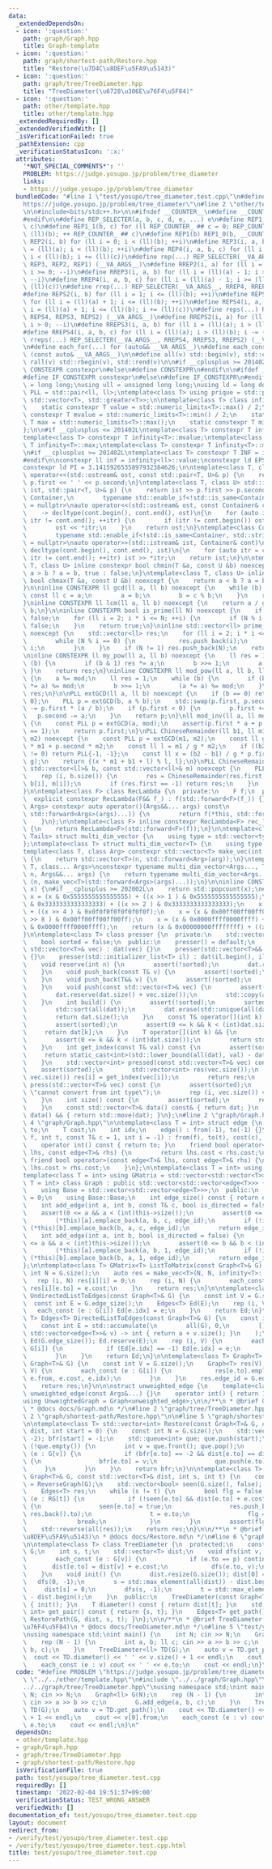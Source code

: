 ```yaml
---
data:
  _extendedDependsOn:
  - icon: ':question:'
    path: graph/Graph.hpp
    title: Graph-template
  - icon: ':question:'
    path: graph/shortest-path/Restore.hpp
    title: "Restore(\u7D4C\u8DEF\u5FA9\u5143)"
  - icon: ':question:'
    path: graph/tree/TreeDiameter.hpp
    title: "TreeDiameter(\u6728\u306E\u76F4\u5F84)"
  - icon: ':question:'
    path: other/template.hpp
    title: other/template.hpp
  _extendedRequiredBy: []
  _extendedVerifiedWith: []
  _isVerificationFailed: true
  _pathExtension: cpp
  _verificationStatusIcon: ':x:'
  attributes:
    '*NOT_SPECIAL_COMMENTS*': ''
    PROBLEM: https://judge.yosupo.jp/problem/tree_diameter
    links:
    - https://judge.yosupo.jp/problem/tree_diameter
  bundledCode: "#line 1 \"test/yosupo/tree_diameter.test.cpp\"\n#define PROBLEM \"\
    https://judge.yosupo.jp/problem/tree_diameter\"\n#line 2 \"other/template.hpp\"\
    \n\n#include<bits/stdc++.h>\n\n#ifndef __COUNTER__\n#define __COUNTER__ __LINE__\n\
    #endif\n\n#define REP_SELECTER(a, b, c, d, e, ...) e\n#define REP1_0(b, c) REP1_1(b,\
    \ c)\n#define REP1_1(b, c) for (ll REP_COUNTER_ ## c = 0; REP_COUNTER_ ## c <\
    \ (ll)(b); ++ REP_COUNTER_ ## c)\n#define REP1(b) REP1_0(b, __COUNTER__)\n#define\
    \ REP2(i, b) for (ll i = 0; i < (ll)(b); ++i)\n#define REP3(i, a, b) for (ll i\
    \ = (ll)(a); i < (ll)(b); ++i)\n#define REP4(i, a, b, c) for (ll i = (ll)(a);\
    \ i < (ll)(b); i += (ll)(c))\n#define rep(...) REP_SELECTER(__VA_ARGS__, REP4,\
    \ REP3, REP2, REP1) (__VA_ARGS__)\n#define RREP2(i, a) for (ll i = (ll)(a) - 1;\
    \ i >= 0; --i)\n#define RREP3(i, a, b) for (ll i = (ll)(a) - 1; i >= (ll)(b);\
    \ --i)\n#define RREP4(i, a, b, c) for (ll i = (ll)(a) - 1; i >= (ll)(b); i -=\
    \ (ll)(c))\n#define rrep(...) REP_SELECTER(__VA_ARGS__, RREP4, RREP3, RREP2) (__VA_ARGS__)\n\
    #define REPS2(i, b) for (ll i = 1; i <= (ll)(b); ++i)\n#define REPS3(i, a, b)\
    \ for (ll i = (ll)(a) + 1; i <= (ll)(b); ++i)\n#define REPS4(i, a, b, c) for (ll\
    \ i = (ll)(a) + 1; i <= (ll)(b); i += (ll)(c))\n#define reps(...) REP_SELECTER(__VA_ARGS__,\
    \ REPS4, REPS3, REPS2) (__VA_ARGS__)\n#define RREPS2(i, a) for (ll i = (ll)(a);\
    \ i > 0; --i)\n#define RREPS3(i, a, b) for (ll i = (ll)(a); i > (ll)(b); --i)\n\
    #define RREPS4(i, a, b, c) for (ll i = (ll)(a); i > (ll)(b); i -= (ll)(c))\n#define\
    \ rreps(...) REP_SELECTER(__VA_ARGS__, RREPS4, RREPS3, RREPS2) (__VA_ARGS__)\n\
    \n#define each_for(...) for (auto&& __VA_ARGS__)\n#define each_const(...) for\
    \ (const auto& __VA_ARGS__)\n\n#define all(v) std::begin(v), std::end(v)\n#define\
    \ rall(v) std::rbegin(v), std::rend(v)\n\n#if __cplusplus >= 201402L\n#define\
    \ CONSTEXPR constexpr\n#else\n#define CONSTEXPR\n#endif\n\n#ifdef __cpp_if_constexpr\n\
    #define IF_CONSTEXPR constexpr\n#else\n#define IF_CONSTEXPR\n#endif\n\nusing ll\
    \ = long long;\nusing ull = unsigned long long;\nusing ld = long double;\nusing\
    \ PLL = std::pair<ll, ll>;\ntemplate<class T> using prique = std::priority_queue<T,\
    \ std::vector<T>, std::greater<T>>;\n\ntemplate<class T> class infinity {\n  public:\n\
    \    static constexpr T value = std::numeric_limits<T>::max() / 2;\n    static\
    \ constexpr T mvalue = std::numeric_limits<T>::min() / 2;\n    static constexpr\
    \ T max = std::numeric_limits<T>::max();\n    static constexpr T min = std::numeric_limits<T>::min();\n\
    };\n\n#if __cplusplus <= 201402L\ntemplate<class T> constexpr T infinity<T>::value;\n\
    template<class T> constexpr T infinity<T>::mvalue;\ntemplate<class T> constexpr\
    \ T infinity<T>::max;\ntemplate<class T> constexpr T infinity<T>::min;\n#endif\n\
    \n#if __cplusplus >= 201402L\ntemplate<class T> constexpr T INF = infinity<T>::value;\n\
    #endif\n\nconstexpr ll inf = infinity<ll>::value;\nconstexpr ld EPS = 1e-8;\n\
    constexpr ld PI = 3.1415926535897932384626;\n\ntemplate<class T, class U> std::ostream&\
    \ operator<<(std::ostream& ost, const std::pair<T, U>& p) {\n    return ost <<\
    \ p.first << ' ' << p.second;\n}\ntemplate<class T, class U> std::istream& operator>>(std::istream&\
    \ ist, std::pair<T, U>& p) {\n    return ist >> p.first >> p.second;\n}\n\ntemplate<class\
    \ Container,\n        typename std::enable_if<!std::is_same<Container, std::string>::value>::type*\
    \ = nullptr>\nauto operator<<(std::ostream& ost, const Container& cont)\n    \
    \    -> decltype(cont.begin(), cont.end(), ost)\n{\n    for (auto itr = cont.begin();\
    \ itr != cont.end(); ++itr) {\n        if (itr != cont.begin()) ost << ' ';\n\
    \        ost << *itr;\n    }\n    return ost;\n}\ntemplate<class Container,\n\
    \        typename std::enable_if<!std::is_same<Container, std::string>::value>::type*\
    \ = nullptr>\nauto operator>>(std::istream& ist, Container& cont)\n        ->\
    \ decltype(cont.begin(), cont.end(), ist)\n{\n    for (auto itr = cont.begin();\
    \ itr != cont.end(); ++itr) ist >> *itr;\n    return ist;\n}\n\ntemplate<class\
    \ T, class U> inline constexpr bool chmin(T &a, const U &b) noexcept {\n    return\
    \ a > b ? a = b, true : false;\n}\ntemplate<class T, class U> inline constexpr\
    \ bool chmax(T &a, const U &b) noexcept {\n    return a < b ? a = b, true : false;\n\
    }\n\ninline CONSTEXPR ll gcd(ll a, ll b) noexcept {\n    while (b) {\n       \
    \ const ll c = a;\n        a = b;\n        b = c % b;\n    }\n    return a;\n\
    }\ninline CONSTEXPR ll lcm(ll a, ll b) noexcept {\n    return a / gcd(a, b) *\
    \ b;\n}\n\ninline CONSTEXPR bool is_prime(ll N) noexcept {\n    if (N <= 1) return\
    \ false;\n    for (ll i = 2; i * i <= N; ++i) {\n        if (N % i == 0) return\
    \ false;\n    }\n    return true;\n}\ninline std::vector<ll> prime_factor(ll N)\
    \ noexcept {\n    std::vector<ll> res;\n    for (ll i = 2; i * i <= N; ++i) {\n\
    \        while (N % i == 0) {\n            res.push_back(i);\n            N /=\
    \ i;\n        }\n    }\n    if (N != 1) res.push_back(N);\n    return res;\n}\n\
    \ninline CONSTEXPR ll my_pow(ll a, ll b) noexcept {\n    ll res = 1;\n    while\
    \ (b) {\n        if (b & 1) res *= a;\n        b >>= 1;\n        a *= a;\n   \
    \ }\n    return res;\n}\ninline CONSTEXPR ll mod_pow(ll a, ll b, ll mod) noexcept\
    \ {\n    a %= mod;\n    ll res = 1;\n    while (b) {\n        if (b & 1) (res\
    \ *= a) %= mod;\n        b >>= 1;\n        (a *= a) %= mod;\n    }\n    return\
    \ res;\n}\n\nPLL extGCD(ll a, ll b) noexcept {\n    if (b == 0) return PLL{1,\
    \ 0};\n    PLL p = extGCD(b, a % b);\n    std::swap(p.first, p.second);\n    p.second\
    \ -= p.first * (a / b);\n    if (p.first < 0) {\n        p.first += b;\n     \
    \   p.second -= a;\n    }\n    return p;\n}\nll mod_inv(ll a, ll mod) noexcept\
    \ {\n    const PLL p = extGCD(a, mod);\n    assert(p.first * a + p.second * mod\
    \ == 1);\n    return p.first;\n}\nPLL ChineseRemainder(ll b1, ll m1, ll b2, ll\
    \ m2) noexcept {\n    const PLL p = extGCD(m1, m2);\n    const ll g = p.first\
    \ * m1 + p.second * m2;\n    const ll l = m1 / g * m2;\n    if ((b2 - b1) % g\
    \ != 0) return PLL{-1, -1};\n    const ll x = (b2 - b1) / g * p.first % (m2 /\
    \ g);\n    return {(x * m1 + b1 + l) % l, l};\n}\nPLL ChineseRemainders(const\
    \ std::vector<ll>& b, const std::vector<ll>& m) noexcept {\n    PLL res{0, 1};\n\
    \    rep (i, b.size()) {\n        res = ChineseRemainder(res.first, res.second,\
    \ b[i], m[i]);\n        if (res.first == -1) return res;\n    }\n    return res;\n\
    }\n\ntemplate<class F> class RecLambda {\n  private:\n    F f;\n  public:\n  \
    \  explicit constexpr RecLambda(F&& f_) : f(std::forward<F>(f_)) {}\n    template<class...\
    \ Args> constexpr auto operator()(Args&&... args) const\n            -> decltype(f(*this,\
    \ std::forward<Args>(args)...)) {\n        return f(*this, std::forward<Args>(args)...);\n\
    \    }\n};\n\ntemplate<class F> inline constexpr RecLambda<F> rec_lambda(F&& f)\
    \ {\n    return RecLambda<F>(std::forward<F>(f));\n}\n\ntemplate<class Head, class...\
    \ Tails> struct multi_dim_vector {\n    using type = std::vector<typename multi_dim_vector<Tails...>::type>;\n\
    };\ntemplate<class T> struct multi_dim_vector<T> {\n    using type = T;\n};\n\n\
    template<class T, class Arg> constexpr std::vector<T> make_vec(int n, Arg&& arg)\
    \ {\n    return std::vector<T>(n, std::forward<Arg>(arg));\n}\ntemplate<class\
    \ T, class... Args>\nconstexpr typename multi_dim_vector<Args..., T>::type make_vec(int\
    \ n, Args&&... args) {\n    return typename multi_dim_vector<Args..., T>::type\
    \ (n, make_vec<T>(std::forward<Args>(args)...));\n}\n\ninline CONSTEXPR int popcnt(ull\
    \ x) {\n#if __cplusplus >= 202002L\n    return std::popcount(x);\n#endif\n   \
    \ x = (x & 0x5555555555555555) + ((x >> 1 ) & 0x5555555555555555);\n    x = (x\
    \ & 0x3333333333333333) + ((x >> 2 ) & 0x3333333333333333);\n    x = (x & 0x0f0f0f0f0f0f0f0f)\
    \ + ((x >> 4 ) & 0x0f0f0f0f0f0f0f0f);\n    x = (x & 0x00ff00ff00ff00ff) + ((x\
    \ >> 8 ) & 0x00ff00ff00ff00ff);\n    x = (x & 0x0000ffff0000ffff) + ((x >> 16)\
    \ & 0x0000ffff0000ffff);\n    return (x & 0x00000000ffffffff) + ((x >> 32) & 0x00000000ffffffff);\n\
    }\n\ntemplate<class T> class presser {\n  private:\n    std::vector<T> dat;\n\
    \    bool sorted = false;\n  public:\n    presser() = default;\n    presser(const\
    \ std::vector<T>& vec) : dat(vec) {}\n    presser(std::vector<T>&& vec) : dat(std::move(vec))\
    \ {}\n    presser(std::initializer_list<T> il) : dat(il.begin(), il.end()) {}\n\
    \    void reserve(int n) {\n        assert(!sorted);\n        dat.reserve(n);\n\
    \    }\n    void push_back(const T& v) {\n        assert(!sorted);\n        dat.push_back(v);\n\
    \    }\n    void push_back(T&& v) {\n        assert(!sorted);\n        dat.push_back(std::move(v));\n\
    \    }\n    void push(const std::vector<T>& vec) {\n        assert(!sorted);\n\
    \        dat.reserve(dat.size() + vec.size());\n        std::copy(all(vec), std::back_inserter(dat));\n\
    \    }\n    int build() {\n        assert(!sorted);\n        sorted = true;\n\
    \        std::sort(all(dat));\n        dat.erase(std::unique(all(dat)), dat.end());\n\
    \        return dat.size();\n    }\n    const T& operator[](int k) const& {\n\
    \        assert(sorted);\n        assert(0 <= k && k < (int)dat.size());\n   \
    \     return dat[k];\n    }\n    T operator[](int k) && {\n        assert(sorted);\n\
    \        assert(0 <= k && k < (int)dat.size());\n        return std::move(dat[k]);\n\
    \    }\n    int get_index(const T& val) const {\n        assert(sorted);\n   \
    \     return static_cast<int>(std::lower_bound(all(dat), val) - dat.begin());\n\
    \    }\n    std::vector<int> pressed(const std::vector<T>& vec) const {\n    \
    \    assert(sorted);\n        std::vector<int> res(vec.size());\n        rep (i,\
    \ vec.size()) res[i] = get_index(vec[i]);\n        return res;\n    }\n    void\
    \ press(std::vector<T>& vec) const {\n        assert(sorted);\n        static_assert(std::is_integral<T>::value,\
    \ \"cannot convert from int type\");\n        rep (i, vec.size()) vec[i] = get_index(vec[i]);\n\
    \    }\n    int size() const {\n        assert(sorted);\n        return dat.size();\n\
    \    }\n    const std::vector<T>& data() const& { return dat; }\n    std::vector<T>\
    \ data() && { return std::move(dat); }\n};\n#line 2 \"graph/Graph.hpp\"\n\n#line\
    \ 4 \"graph/Graph.hpp\"\n\ntemplate<class T = int> struct edge {\n    int from,\
    \ to;\n    T cost;\n    int idx;\n    edge() : from(-1), to(-1) {}\n    edge(int\
    \ f, int t, const T& c = 1, int i = -1) : from(f), to(t), cost(c), idx(i) {}\n\
    \    operator int() const { return to; }\n    friend bool operator<(const edge<T>&\
    \ lhs, const edge<T>& rhs) {\n        return lhs.cost < rhs.cost;\n    }\n   \
    \ friend bool operator>(const edge<T>& lhs, const edge<T>& rhs) {\n        return\
    \ lhs.cost > rhs.cost;\n    }\n};\n\ntemplate<class T = int> using Edges = std::vector<edge<T>>;\n\
    template<class T = int> using GMatrix = std::vector<std::vector<T>>;\n\ntemplate<class\
    \ T = int> class Graph : public std::vector<std::vector<edge<T>>> {\n  private:\n\
    \    using Base = std::vector<std::vector<edge<T>>>;\n  public:\n    int edge_id\
    \ = 0;\n    using Base::Base;\n    int edge_size() const { return edge_id; }\n\
    \    int add_edge(int a, int b, const T& c, bool is_directed = false) {\n    \
    \    assert(0 <= a && a < (int)this->size());\n        assert(0 <= b && b < (int)this->size());\n\
    \        (*this)[a].emplace_back(a, b, c, edge_id);\n        if (!is_directed)\
    \ (*this)[b].emplace_back(b, a, c, edge_id);\n        return edge_id++;\n    }\n\
    \    int add_edge(int a, int b, bool is_directed = false) {\n        assert(0\
    \ <= a && a < (int)this->size());\n        assert(0 <= b && b < (int)this->size());\n\
    \        (*this)[a].emplace_back(a, b, 1, edge_id);\n        if (!is_directed)\
    \ (*this)[b].emplace_back(b, a, 1, edge_id);\n        return edge_id++;\n    }\n\
    };\n\ntemplate<class T> GMatrix<T> ListToMatrix(const Graph<T>& G) {\n    const\
    \ int N = G.size();\n    auto res = make_vec<T>(N, N, infinity<T>::value);\n \
    \   rep (i, N) res[i][i] = 0;\n    rep (i, N) {\n        each_const (e : G[i])\
    \ res[i][e.to] = e.cost;\n    }\n    return res;\n}\n\ntemplate<class T> Edges<T>\
    \ UndirectedListToEdges(const Graph<T>& G) {\n    const int V = G.size();\n  \
    \  const int E = G.edge_size();\n    Edges<T> Ed(E);\n    rep (i, V) {\n     \
    \   each_const (e : G[i]) Ed[e.idx] = e;\n    }\n    return Ed;\n}\n\ntemplate<class\
    \ T> Edges<T> DirectedListToEdges(const Graph<T>& G) {\n    const int V = G.size();\n\
    \    const int E = std::accumulate(\n        all(G), 0,\n        [](int a, const\
    \ std::vector<edge<T>>& v) -> int { return a + v.size(); }\n    );\n    Edges<T>\
    \ Ed(G.edge_size()); Ed.reserve(E);\n    rep (i, V) {\n        each_const (e :\
    \ G[i]) {\n            if (Ed[e.idx] == -1) Ed[e.idx] = e;\n            else Ed.push_back(e);\n\
    \        }\n    }\n    return Ed;\n}\n\ntemplate<class T> Graph<T> ReverseGraph(const\
    \ Graph<T>& G) {\n    const int V = G.size();\n    Graph<T> res(V);\n    rep (i,\
    \ V) {\n        each_const (e : G[i]) {\n            res[e.to].emplace_back(e.to,\
    \ e.from, e.cost, e.idx);\n        }\n    }\n    res.edge_id = G.edge_size();\n\
    \    return res;\n}\n\n\nstruct unweighted_edge {\n    template<class... Args>\
    \ unweighted_edge(const Args&...) {}\n    operator int() { return 1; }\n};\n\n\
    using UnweightedGraph = Graph<unweighted_edge>;\n\n/**\n * @brief Graph-template\n\
    \ * @docs docs/Graph.md\n */\n#line 2 \"graph/tree/TreeDiameter.hpp\"\n\n#line\
    \ 2 \"graph/shortest-path/Restore.hpp\"\n\n#line 5 \"graph/shortest-path/Restore.hpp\"\
    \n\ntemplate<class T> std::vector<int> Restore(const Graph<T>& G, const std::vector<T>&\
    \ dist, int start = 0) {\n    const int N = G.size();\n    std::vector<int> bfr(N,\
    \ -2); bfr[start] = -1;\n    std::queue<int> que; que.push(start);\n    while\
    \ (!que.empty()) {\n        int v = que.front(); que.pop();\n        each_const\
    \ (e : G[v]) {\n            if (bfr[e.to] == -2 && dist[e.to] == dist[v] + e.cost)\
    \ {\n                bfr[e.to] = v;\n                que.push(e.to);\n       \
    \     }\n        }\n    }\n    return bfr;\n}\n\ntemplate<class T> Edges<T> RestorePath(const\
    \ Graph<T>& G, const std::vector<T>& dist, int s, int t) {\n    const auto RG\
    \ = ReverseGraph(G);\n    std::vector<bool> seen(G.size(), false); seen[t] = true;\n\
    \    Edges<T> res;\n    while (s != t) {\n        bool flg = false;\n        each_const\
    \ (e : RG[t]) {\n            if (!seen[e.to] && dist[e.to] + e.cost == dist[t])\
    \ {\n                seen[e.to] = true;\n                res.push_back(e); std::swap(res.back().from,\
    \ res.back().to);\n                t = e.to;\n                flg = true;\n  \
    \              break;\n            }\n        }\n        assert(flg);\n    }\n\
    \    std::reverse(all(res));\n    return res;\n}\n\n/**\n * @brief Restore(\u7D4C\
    \u8DEF\u5FA9\u5143)\n * @docs docs/Restore.md\n */\n#line 6 \"graph/tree/TreeDiameter.hpp\"\
    \n\ntemplate<class T> class TreeDiameter {\n  protected:\n    const Graph<T>&\
    \ G;\n    int s, t;\n    std::vector<T> dist;\n    void dfs(int v, int p) {\n\
    \        each_const (e : G[v]) {\n            if (e.to == p) continue;\n     \
    \       dist[e.to] = dist[v] + e.cost;\n            dfs(e.to, v);\n        }\n\
    \    }\n    void init() {\n        dist.resize(G.size()); dist[0] = 0;\n     \
    \   dfs(0, -1);\n        s = std::max_element(all(dist)) - dist.begin();\n   \
    \     dist[s] = 0;\n        dfs(s, -1);\n        t = std::max_element(all(dist))\
    \ - dist.begin();\n    }\n  public:\n    TreeDiameter(const Graph<T>& G) : G(G)\
    \ { init(); }\n    T diameter() const { return dist[t]; }\n    std::pair<int,\
    \ int> get_pair() const { return {s, t}; }\n    Edges<T> get_path() const { return\
    \ RestorePath(G, dist, s, t); }\n};\n\n/**\n * @brief TreeDiameter(\u6728\u306E\
    \u76F4\u5F84)\n * @docs docs/TreeDiameter.md\n */\n#line 5 \"test/yosupo/tree_diameter.test.cpp\"\
    \nusing namespace std;\nint main() {\n    int N; cin >> N;\n    Graph<ll> G(N);\n\
    \    rep (N - 1) {\n        int a, b; ll c; cin >> a >> b >> c;\n        G.add_edge(a,\
    \ b, c);\n    }\n    TreeDiameter<ll> TD(G);\n    auto v = TD.get_path();\n  \
    \  cout << TD.diameter() << ' ' << v.size() + 1 << endl;\n    cout << v[0].from;\n\
    \    each_const (e : v) cout << ' ' << e.to;\n    cout << endl;\n}\n"
  code: "#define PROBLEM \"https://judge.yosupo.jp/problem/tree_diameter\"\n#include\
    \ \"../../other/template.hpp\"\n#include \"../../graph/Graph.hpp\"\n#include \"\
    ../../graph/tree/TreeDiameter.hpp\"\nusing namespace std;\nint main() {\n    int\
    \ N; cin >> N;\n    Graph<ll> G(N);\n    rep (N - 1) {\n        int a, b; ll c;\
    \ cin >> a >> b >> c;\n        G.add_edge(a, b, c);\n    }\n    TreeDiameter<ll>\
    \ TD(G);\n    auto v = TD.get_path();\n    cout << TD.diameter() << ' ' << v.size()\
    \ + 1 << endl;\n    cout << v[0].from;\n    each_const (e : v) cout << ' ' <<\
    \ e.to;\n    cout << endl;\n}\n"
  dependsOn:
  - other/template.hpp
  - graph/Graph.hpp
  - graph/tree/TreeDiameter.hpp
  - graph/shortest-path/Restore.hpp
  isVerificationFile: true
  path: test/yosupo/tree_diameter.test.cpp
  requiredBy: []
  timestamp: '2022-02-04 19:51:37+09:00'
  verificationStatus: TEST_WRONG_ANSWER
  verifiedWith: []
documentation_of: test/yosupo/tree_diameter.test.cpp
layout: document
redirect_from:
- /verify/test/yosupo/tree_diameter.test.cpp
- /verify/test/yosupo/tree_diameter.test.cpp.html
title: test/yosupo/tree_diameter.test.cpp
---
```

